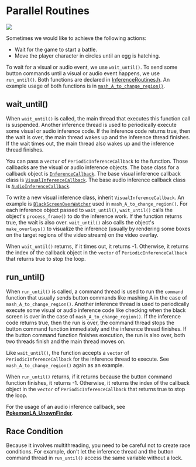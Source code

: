 # Parallel Routines

[<img src="https://canary.discordapp.com/api/guilds/695809740428673034/widget.png?style=banner2">](https://discord.gg/cQ4gWxN)

Sometimes we would like to achieve the following actions:
- Wait for the game to start a battle.
- Move the player character in circles until an egg is hatching.

To wait for a visual or audio event, we use `wait_until()`.
To send some button commands until a visual or audio event happens, we use `run_until()`.
Both functions are declared in [InferenceRoutines.h](https://github.com/PokemonAutomation/Arduino-Source/blob/main/SerialPrograms/Source/CommonFramework/InferenceInfra/InferenceRoutines.h). An example usage of both functions is in [`mash_A_to_change_region()`](https://github.com/PokemonAutomation/Arduino-Source/blob/main/SerialPrograms/Source/PokemonLA/Programs/PokemonLA_RegionNavigation.cpp).

## wait_until()

When `wait_until()` is called, the main thread that executes this function call is suspended.
Another inference thread is used to periodically execute some visual or audio inference code.
If the inference code returns true, then the wait is over, the main thread wakes up and the inference thread finishes.
If the wait times out, the main thread also wakes up and the inference thread finishes.

You can pass a `vector` of `PeriodicInferenceCallback` to the function.
Those callbacks are the visual or audio inference
objects.
The base class for a callback object is [`InferenceCallback`](https://github.com/PokemonAutomation/Arduino-Source/blob/main/SerialPrograms/Source/CommonFramework/InferenceInfra/InferenceCallback.h).
The base visual inference callback class is [`VisualInferenceCallback`](https://github.com/PokemonAutomation/Arduino-Source/blob/main/SerialPrograms/Source/CommonFramework/InferenceInfra/VisualInferenceCallback.h).
The base audio inference callback class is [`AudioInferenceCallback`](https://github.com/PokemonAutomation/Arduino-Source/blob/main/SerialPrograms/Source/CommonFramework/InferenceInfra/AudioInferenceCallback.h).

To write a new visual inference class, inherit `VisualInferenceCallback`.
An example is [`BlackScreenOverWatcher`](https://github.com/PokemonAutomation/Arduino-Source/blob/main/SerialPrograms/Source/CommonFramework/Inference/BlackScreenDetector.h) used in `mash_A_to_change_region()`.
For each inference object passed to `wait_until()`, `wait_until()` calls the object's `process_frame()` to do the inference work.
If the function returns true, the wait is also over.
`wait_until()` also calls the object's `make_overlays()` to visualize the inference (usually by rendering some boxes on the target regions of the video stream) on the video overlay.

When `wait_until()` returns, if it times out, it returns -1.
Otherwise, it returns the index of the callback object in the `vector` of `PeriodicInferenceCallback` that returns true to stop the loop.

## run_until()

When `run_until()` is called, a command thread is used to run the `command` function that usually sends button commands like mashing A in the case of `mash_A_to_change_region()`.
Another inference thread is used to periodically execute some visual or audio inference code like checking when the black screen is over in the case of `mash_A_to_change_region()`.
If the inference code returns true, then the run is over, the command thread stops the button command function immediately and the inference thread finishes.
If the button command function finishes execution, the run is also over, both two threads finish and the main thread moves on.

Like `wait_until()`, the function accepts a `vector` of `PeriodicInferenceCallback` for the inference thread to execute.
See `mash_A_to_change_region()` again as an example.

When `run_until()` returns, if it returns because the button command function finishes, it returns -1.
Otherwise, it returns the index of the callback object in the `vector` of `PeriodicInferenceCallback` that returns true to stop the loop.

For the usage of an audio inference callback, see [**PokemonLA_UnownFinder**](https://github.com/PokemonAutomation/Arduino-Source/blob/main/SerialPrograms/Source/PokemonLA/Programs/ShinyHunting/PokemonLA_UnownFinder.cpp).

## Race Condition

Because it involves multithreading, you need to be careful not to create race conditions. For example, don't let the inference thread and the button command thread in `run_until()` access the same variable without a lock.
